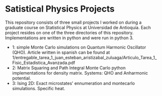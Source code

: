 # Satistical Physics Projects

This repository consists of three small projects I worked on during a graduate course on Statistical Physics at Universidad de Antioquia. Each project resides on one of the three directories of this repository. Implementations are written in python and were run in python 3.

* 1: simple Monte Carlo simulations on Quantum Harmonic Oscillator (QHO). Article written in spanish can be found at 1/entregable_tarea_1_juan_esteban_aristizabal_zuluaga/Articulo_Tarea_1_Fisic_Estadistica_Avanzada.pdf
* 2: Matrix Squaring and Path Integral Monte Carlo python implementations for density matrix. Systems: QHO and Anharmonic potential.
* 3: Ising 2D: Exact microstates' ennumeration and montecarlo simulations. Specific heat.
